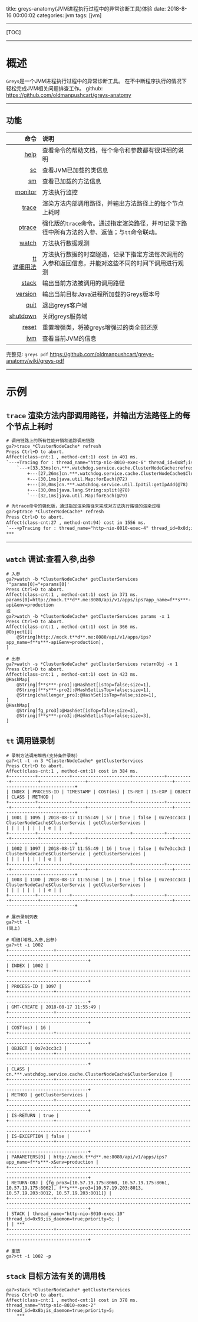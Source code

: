 title: greys-anatomy(JVM进程执行过程中的异常诊断工具)体验
date: 2018-8-16 00:00:02
categories: jvm
tags: [jvm]

---
[TOC]

---
# 概述
`Greys`是一个JVM进程执行过程中的异常诊断工具。 在不中断程序执行的情况下轻松完成JVM相关问题排查工作。
github: https://github.com/oldmanpushcart/greys-anatomy

---
## 功能
|命令|说明|
|--:|:--|
|[help](https://github.com/oldmanpushcart/greys-anatomy/wiki/Commands#help)|查看命令的帮助文档，每个命令和参数都有很详细的说明|
|[sc](https://github.com/oldmanpushcart/greys-anatomy/wiki/Commands#sc)|查看JVM已加载的类信息|
|[sm](https://github.com/oldmanpushcart/greys-anatomy/wiki/Commands#sm)|查看已加载的方法信息|
|[monitor](https://github.com/oldmanpushcart/greys-anatomy/wiki/Commands#monitor)|方法执行监控|
|[trace](https://github.com/oldmanpushcart/greys-anatomy/wiki/Commands#trace)|渲染方法内部调用路径，并输出方法路径上的每个节点上耗时|
|[ptrace](https://github.com/oldmanpushcart/greys-anatomy/wiki/Commands#ptrace)|强化版的`trace`命令。通过指定渲染路径，并可记录下路径中所有方法的入参、返值；与`tt`命令联动。|
|[watch](https://github.com/oldmanpushcart/greys-anatomy/wiki/Commands#watch)|方法执行数据观测|
|[tt](https://github.com/oldmanpushcart/greys-anatomy/wiki/Commands#tt)<br/>[详细用法](TimeTunnel)|方法执行数据的时空隧道，记录下指定方法每次调用的入参和返回信息，并能对这些不同的时间下调用进行观测|
|[stack](https://github.com/oldmanpushcart/greys-anatomy/wiki/Commands#stack)|输出当前方法被调用的调用路径|
|[version](https://github.com/oldmanpushcart/greys-anatomy/wiki/Commands#version)|输出当前目标Java进程所加载的Greys版本号|
|[quit](https://github.com/oldmanpushcart/greys-anatomy/wiki/Commands#quit)|退出greys客户端|
|[shutdown](https://github.com/oldmanpushcart/greys-anatomy/wiki/Commands#shutdown)|关闭greys服务端|
|[reset](https://github.com/oldmanpushcart/greys-anatomy/wiki/Commands#reset)|重置增强类，将被greys增强过的类全部还原|
|[jvm](https://github.com/oldmanpushcart/greys-anatomy/wiki/Commands#jvm)|查看当前JVM的信息|
完整见: `greys pdf`
https://github.com/oldmanpushcart/greys-anatomy/wiki/greys-pdf

---
# 示例
## `trace` 渲染方法内部调用路径，并输出方法路径上的每个节点上耗时
```xml
# 调用链路上的所有性能开销和追踪调用链路
ga?>trace *ClusterNodeCache* refresh
Press Ctrl+D to abort.
Affect(class-cnt:1 , method-cnt:1) cost in 401 ms.
`---+Tracing for : thread_name="http-nio-8010-exec-6" thread_id=0x8f;is_daemon=true;priority=5;
    `---+[33,33ms]cn.***.watchdog.service.cache.ClusterNodeCache:refresh()
        +---[27,26ms]cn.***.watchdog.service.cache.ClusterNodeCache$ClusterService:getClusterServicesAll(@71)
        +---[30,1ms]java.util.Map:forEach(@72)
        +---[30,0ms]cn.***.watchdog.service.util.IpUtil:getIpAdd(@78)
        +---[30,0ms]java.lang.String:split(@78)
        `---[32,1ms]java.util.Map:forEach(@79)

# 为trace命令的强化版，通过指定渲染路径来完成对方法执行路径的渲染过程
ga?>ptrace *ClusterNodeCache* refresh
Press Ctrl+D to abort.
Affect(class-cnt:27 , method-cnt:94) cost in 1556 ms.
`---+pTracing for : thread_name="http-nio-8010-exec-4" thread_id=0x8d;is_daemon=true;priority=5;process=1024;
***
```
---
## `watch` 调试:查看入参,出参
```
# 入参
ga?>watch -b *ClusterNodeCache* getClusterServices '"params[0]="+params[0]'
Press Ctrl+D to abort.
Affect(class-cnt:1 , method-cnt:1) cost in 371 ms.
params[0]=http://mock.t**d**.me:8080/api/v1/apps/ips?app_name=f**s***-api&env=production
或
ga?>watch -b *ClusterNodeCache* getClusterServices params -x 1
Press Ctrl+D to abort.
Affect(class-cnt:1 , method-cnt:1) cost in 366 ms.
@Object[][
    @String[http://mock.t**d**.me:8080/api/v1/apps/ips?app_name=f**s***-api&env=production],
]

# 出参
ga?>watch -s *ClusterNodeCache* getClusterServices returnObj -x 1
Press Ctrl+D to abort.
Affect(class-cnt:1 , method-cnt:1) cost in 423 ms.
@HashMap[
    @String[f**s***-pro1]:@HashSet[isTop=false;size=1],
    @String[f**s***-pro2]:@HashSet[isTop=false;size=1],
    @String[challenger_pro]:@HashSet[isTop=false;size=1],
]
@HashMap[
    @String[fg_pro3]:@HashSet[isTop=false;size=3],
    @String[f**s***-pro3]:@HashSet[isTop=false;size=3],
]
```
## `tt` 调用链录制
```
# 录制方法调用堆栈(支持条件录制)
ga?>tt -t -n 3 *ClusterNodeCache* getClusterServices
Press Ctrl+D to abort.
Affect(class-cnt:1 , method-cnt:1) cost in 384 ms.
+----------+------------+----------------------+------------+----------+----------+-----------------+--------------------------------+--------------------------------+
| INDEX | PROCESS-ID | TIMESTAMP | COST(ms) | IS-RET | IS-EXP | OBJECT | CLASS | METHOD |
+----------+------------+----------------------+------------+----------+----------+-----------------+--------------------------------+--------------------------------+
| 1001 | 1095 | 2018-08-17 11:55:49 | 57 | true | false | 0x7e3cc3c3 | ClusterNodeCache$ClusterServic | getClusterServices |
| | | | | | | | e | |
+----------+------------+----------------------+------------+----------+----------+-----------------+--------------------------------+--------------------------------+
| 1002 | 1097 | 2018-08-17 11:55:49 | 16 | true | false | 0x7e3cc3c3 | ClusterNodeCache$ClusterServic | getClusterServices |
| | | | | | | | e | |
+----------+------------+----------------------+------------+----------+----------+-----------------+--------------------------------+--------------------------------+
| 1003 | 1100 | 2018-08-17 11:55:50 | 16 | true | false | 0x7e3cc3c3 | ClusterNodeCache$ClusterServic | getClusterServices |
| | | | | | | | e | |
+----------+------------+----------------------+------------+----------+----------+-----------------+--------------------------------+--------------------------------+

# 展示录制列表
ga?>tt -l
(同上)

# 明细(堆栈,入参,出参)
ga?>tt -i 1002
+-----------------+--------------------------------------------------------------------------------------------------------------------------------------------------------+
| INDEX | 1002 |
+-----------------+--------------------------------------------------------------------------------------------------------------------------------------------------------+
| PROCESS-ID | 1097 |
+-----------------+--------------------------------------------------------------------------------------------------------------------------------------------------------+
| GMT-CREATE | 2018-08-17 11:55:49 |
+-----------------+--------------------------------------------------------------------------------------------------------------------------------------------------------+
| COST(ms) | 16 |
+-----------------+--------------------------------------------------------------------------------------------------------------------------------------------------------+
| OBJECT | 0x7e3cc3c3 |
+-----------------+--------------------------------------------------------------------------------------------------------------------------------------------------------+
| CLASS | cn.***.watchdog.service.cache.ClusterNodeCache$ClusterService |
+-----------------+--------------------------------------------------------------------------------------------------------------------------------------------------------+
| METHOD | getClusterServices |
+-----------------+--------------------------------------------------------------------------------------------------------------------------------------------------------+
| IS-RETURN | true |
+-----------------+--------------------------------------------------------------------------------------------------------------------------------------------------------+
| IS-EXCEPTION | false |
+-----------------+--------------------------------------------------------------------------------------------------------------------------------------------------------+
| PARAMETERS[0] | http://mock.t**d**.me:8080/api/v1/apps/ips?app_name=f**s***-x&env=production |
+-----------------+--------------------------------------------------------------------------------------------------------------------------------------------------------+
| RETURN-OBJ | {fg_pro3=[10.57.19.175:8060, 10.57.19.175:8061, 10.57.19.175:8062], f**s***-pro3=[10.57.19.203:8013, 10.57.19.203:8012, 10.57.19.203:8011]} |
+-----------------+--------------------------------------------------------------------------------------------------------------------------------------------------------+
| STACK | thread_name="http-nio-8010-exec-10" thread_id=0x93;is_daemon=true;priority=5; |
| | ***
+-----------------+--------------------------------------------------------------------------------------------------------------------------------------------------------+

# 重放
ga?>tt -i 1002 -p
```

## `stack` 目标方法有关的调用栈
```
ga?>stack *ClusterNodeCache* getClusterServices
Press Ctrl+D to abort.
Affect(class-cnt:1 , method-cnt:1) cost in 378 ms.
thread_name="http-nio-8010-exec-2" thread_id=0x8b;is_daemon=true;priority=5;
    ***
```